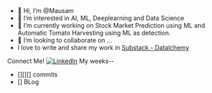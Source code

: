 - 👋 Hi, I’m @Mausam
- 👀 I’m interested in AI, ML, Deeplearning and Data Science 
- 🌱 I’m currently working on Stock Market Prediction using ML and Automatic Tomato Harvesting using ML as detection.
- 💞️ I’m looking to collaborate on ...
- I love to write and share my work in [Substack - Datalchemy](https://datachemy.substack.com/)

Connect Me!
[![LinkedIn](https://content.linkedin.com/content/dam/me/business/en-us/amp/brand-site/v2/bg/LI-Bug.svg.original.svg)](https://www.linkedin.com/in/mausam-gurung-414425192/)
My weeks--
* [][][] commits 
* [] BLog


<!---
M9star/M9star is a ✨ special ✨ repository because its `README.md` (this file) appears on your GitHub profile.
You can click the Preview link to take a look at your changes.
--->
